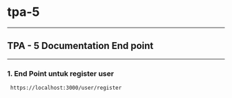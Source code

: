 # tpa-5
---
## TPA - 5 Documentation End point
---
### 1. End Point untuk register user
`` https://localhost:3000/user/register``

